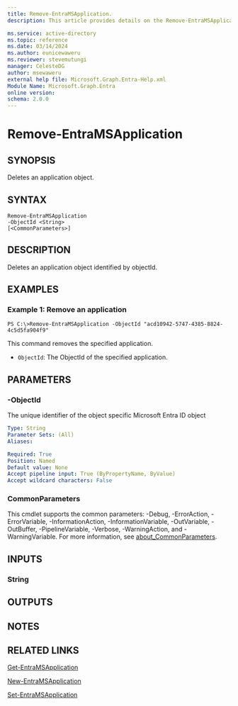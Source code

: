 ```yaml
---
title: Remove-EntraMSApplication.
description: This article provides details on the Remove-EntraMSApplication command.

ms.service: active-directory
ms.topic: reference
ms.date: 03/14/2024
ms.author: eunicewaweru
ms.reviewer: stevemutungi
manager: CelesteDG
author: msewaweru
external help file: Microsoft.Graph.Entra-Help.xml
Module Name: Microsoft.Graph.Entra
online version:
schema: 2.0.0
---
```


# Remove-EntraMSApplication

## SYNOPSIS
Deletes an application object.

## SYNTAX

```
Remove-EntraMSApplication 
-ObjectId <String>
[<CommonParameters>]
```

## DESCRIPTION
Deletes an application object identified by objectId.

## EXAMPLES

### Example 1: Remove an application
```
PS C:\>Remove-EntraMSApplication -ObjectId "acd10942-5747-4385-8824-4c5d5fa904f9"
```

This command removes the specified application.
- `ObjectId`:  The ObjectId of the specified application.

## PARAMETERS

### -ObjectId
The unique identifier of the object specific Microsoft Entra ID object

```yaml
Type: String
Parameter Sets: (All)
Aliases:

Required: True
Position: Named
Default value: None
Accept pipeline input: True (ByPropertyName, ByValue)
Accept wildcard characters: False
```

### CommonParameters
This cmdlet supports the common parameters: -Debug, -ErrorAction, -ErrorVariable, -InformationAction, -InformationVariable, -OutVariable, -OutBuffer, -PipelineVariable, -Verbose, -WarningAction, and -WarningVariable. For more information, see [about_CommonParameters](https://go.microsoft.com/fwlink/?LinkID=113216).

## INPUTS

### String
## OUTPUTS

## NOTES

## RELATED LINKS

[Get-EntraMSApplication](Get-EntraMSApplication.md)

[New-EntraMSApplication](New-EntraMSApplication.md)

[Set-EntraMSApplication](Set-EntraMSApplication.md)

